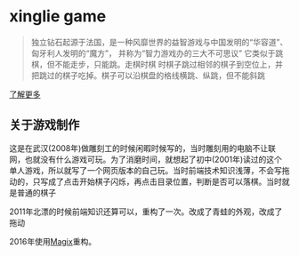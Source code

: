 # xinglie game

>独立钻石起源于法国，是一种风靡世界的益智游戏与中国发明的“华容道”、匈牙利人发明的“魔方”， 并称为“智力游戏办的三大不可思议”
>它类似于跳棋，但不能走步，只能跳。走棋时棋 时棋子跳过相邻的棋子到空位上，并把跳过的棋子吃掉。棋子可以沿棋盘的格线横跳、纵跳，但不能斜跳

[了解更多](http://baike.baidu.com/link?url=Y89UVVwKi6EoiGnuYAGVH78PV5NjcJVtJL4wALCqbEUr67Hyq89LeX9bnCHFWd5zNFYAM6qESkMkhJj6Qrg4kq)

## 关于游戏制作
这是在武汉(2008年)做雕刻工的时候闲暇时候写的，当时雕刻用的电脑不让联网，也就没有什么游戏可玩。为了消磨时间，就想起了初中(2001年)读过的这个单人游戏，所以就写了一个网页版本的自己玩。当时前端技术知识浅薄，不会写拖动的，只写成了点击开始棋子闪烁，再点击目录位置，判断是否可以落棋。当时就是普通的棋子

2011年北漂的时候前端知识还算可以，重构了一次。改成了青蛙的外观，改成了拖动

2016年使用[Magix](https://github.com/thx/magix)重构。
